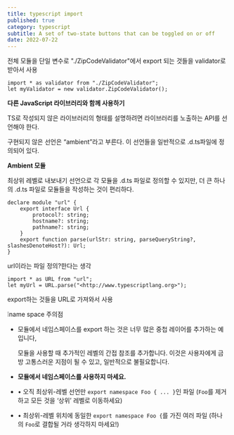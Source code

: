 ```yaml
---
title: typescript import
published: true
category: typescript
subtitle: A set of two-state buttons that can be toggled on or off
date: 2022-07-22
---
```



전체 모듈을 단일 변수로 "./ZipCodeValidator"에서 export 되는 것들을 validator로 받아서 사용

```tsx
import * as validator from "./ZipCodeValidator";
let myValidator = new validator.ZipCodeValidator();
```


**다른 JavaScript 라이브러리와 함께 사용하기**

TS로 작성되지 않은 라이브러리의 형태를 설명하려면 라이브러리를 노출하는 API를 선언해야 한다.

구현되지 않은 선언은 “ambient”라고 부른다. 이 선언들을 일반적으로 .d.ts파일에 정의되어 있다.

**Ambient 모듈**

최상위 레벨로 내보내기 선언으로 각 모듈을 .d.ts 파일로 정의할 수 있지만, 더 큰 하나의 .d.ts 파일로 모듈들을 작성하는 것이 편리하다.

```tsx
declare module "url" {
    export interface Url {
        protocol?: string;
        hostname?: string;
        pathname?: string;
    }
    export function parse(urlStr: string, parseQueryString?, slashesDenoteHost?): Url;
}
```

url이라는 파일 정의?한다는 생각

```tsx
import * as URL from "url";
let myUrl = URL.parse("<http://www.typescriptlang.org>");
```

export하는 것들을 URL로 가져와서 사용

❕name space 주의점

- 모듈에서 네임스페이스를 export 하는 것은 너무 많은 중첩 레이어를 추가하는 예입니다,
    
    모듈을 사용할 때 추가적인 레벨의 간접 참조를 추가합니다. 이것은 사용자에게 금방 고통스러운 지점이 될 수 있고, 일반적으로 불필요합니다.
    
- **모듈에서 네임스페이스를 사용하지 마세요.**
    
- • 오직 최상위-레벨 선언만 `export namespace Foo { ... }`인 파일 (`Foo`를 제거하고 모든 것을 ‘상위’ 레벨로 이동하세요)
    
- • 최상위-레벨 위치에 동일한 `export namespace Foo {`를 가진 여러 파일 (하나의 `Foo`로 결합될 거라 생각하지 마세요!)